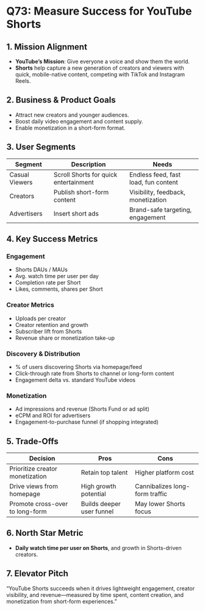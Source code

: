 # Q73: Measure Success for YouTube Shorts

## 1. Mission Alignment
- **YouTube’s Mission**: Give everyone a voice and show them the world.
- **Shorts** help capture a new generation of creators and viewers with quick, mobile-native content, competing with TikTok and Instagram Reels.

## 2. Business & Product Goals
- Attract new creators and younger audiences.
- Boost daily video engagement and content supply.
- Enable monetization in a short-form format.

## 3. User Segments

| Segment            | Description                          | Needs                                |
|--------------------|---------------------------------------|--------------------------------------|
| Casual Viewers     | Scroll Shorts for quick entertainment| Endless feed, fast load, fun content |
| Creators           | Publish short-form content            | Visibility, feedback, monetization   |
| Advertisers        | Insert short ads                      | Brand-safe targeting, engagement     |

## 4. Key Success Metrics

### Engagement
- Shorts DAUs / MAUs
- Avg. watch time per user per day
- Completion rate per Short
- Likes, comments, shares per Short

### Creator Metrics
- Uploads per creator
- Creator retention and growth
- Subscriber lift from Shorts
- Revenue share or monetization take-up

### Discovery & Distribution
- % of users discovering Shorts via homepage/feed
- Click-through rate from Shorts to channel or long-form content
- Engagement delta vs. standard YouTube videos

### Monetization
- Ad impressions and revenue (Shorts Fund or ad split)
- eCPM and ROI for advertisers
- Engagement-to-purchase funnel (if shopping integrated)

## 5. Trade-Offs

| Decision                          | Pros                                 | Cons                                  |
|-----------------------------------|--------------------------------------|---------------------------------------|
| Prioritize creator monetization   | Retain top talent                    | Higher platform cost                  |
| Drive views from homepage         | High growth potential                | Cannibalizes long-form traffic        |
| Promote cross-over to long-form   | Builds deeper user funnel            | May lower Shorts focus                |

## 6. North Star Metric
- **Daily watch time per user on Shorts**, and growth in Shorts-driven creators.

## 7. Elevator Pitch
“YouTube Shorts succeeds when it drives lightweight engagement, creator visibility, and revenue—measured by time spent, content creation, and monetization from short-form experiences.”
